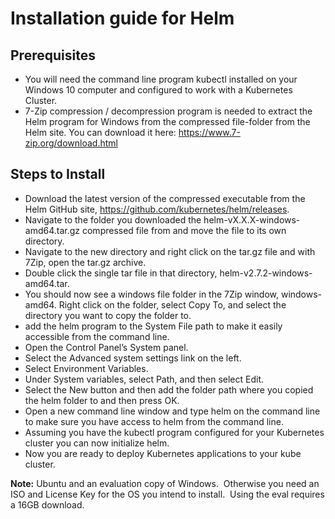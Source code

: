 # Installation guide for Helm

## Prerequisites

- You will need the command line program kubectl installed on your Windows 10 computer and configured to work with a Kubernetes Cluster.
- 7-Zip compression / decompression program is needed to extract the Helm program for Windows from the compressed file-folder from the Helm site.  You can download it here: <https://www.7-zip.org/download.html>

## Steps to Install

- Download the latest version of the compressed executable from the Helm GitHub site, <https://github.com/kubernetes/helm/releases>.
- Navigate to the folder you downloaded the helm-vX.X.X-windows-amd64.tar.gz compressed file from and move the file to its own directory.
- Navigate to the new directory and right click on the tar.gz file and with 7Zip, open the tar.gz archive.
- Double click the single tar file in that directory, helm-v2.7.2-windows-amd64.tar.
- You should now see a windows file folder in the 7Zip window, windows-amd64. Right click on the folder, select Copy To, and select the directory you want to copy the folder to.
- add the helm program to the System File path to make it easily accessible from the command line.
- Open the Control Panel’s System panel.
- Select the Advanced system settings link on the left.
- Select Environment Variables.
- Under System variables, select Path, and then select Edit.
- Select the New button and then add the folder path where you copied the helm folder to and then press OK.
- Open a new command line window and type helm on the command line to make sure you have access to helm from the command line.
- Assuming you have the kubectl program configured for your Kubernetes cluster you can now initialize helm.
- Now you are ready to deploy Kubernetes applications to your kube cluster.

**Note:** Ubuntu and an evaluation copy of Windows.  Otherwise you need an ISO and License Key for the OS you intend to install.  Using the eval requires a 16GB download.
